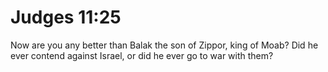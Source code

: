 # Judges 11:25

Now are you any better than Balak the son of Zippor, king of Moab? Did he ever contend against Israel, or did he ever go to war with them?
